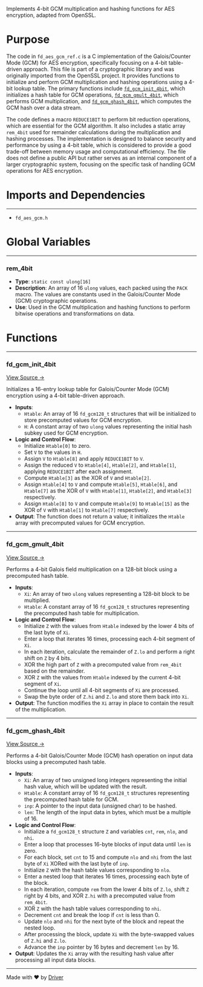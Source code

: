 <!--------------------------------------------------------------------------------->
<!-- IMPORTANT: This file is auto-generated by Driver (https://driver.ai). -------->
<!-- Manual edits may be overwritten on future commits. --------------------------->
<!--------------------------------------------------------------------------------->

Implements 4-bit GCM multiplication and hashing functions for AES encryption, adapted from OpenSSL.

# Purpose
The code in `fd_aes_gcm_ref.c` is a C implementation of the Galois/Counter Mode (GCM) for AES encryption, specifically focusing on a 4-bit table-driven approach. This file is part of a cryptographic library and was originally imported from the OpenSSL project. It provides functions to initialize and perform GCM multiplication and hashing operations using a 4-bit lookup table. The primary functions include [`fd_gcm_init_4bit`](<#fd_gcm_init_4bit>), which initializes a hash table for GCM operations, [`fd_gcm_gmult_4bit`](<#fd_gcm_gmult_4bit>), which performs GCM multiplication, and [`fd_gcm_ghash_4bit`](<#fd_gcm_ghash_4bit>), which computes the GCM hash over a data stream.

The code defines a macro `REDUCE1BIT` to perform bit reduction operations, which are essential for the GCM algorithm. It also includes a static array `rem_4bit` used for remainder calculations during the multiplication and hashing processes. The implementation is designed to balance security and performance by using a 4-bit table, which is considered to provide a good trade-off between memory usage and computational efficiency. The file does not define a public API but rather serves as an internal component of a larger cryptographic system, focusing on the specific task of handling GCM operations for AES encryption.
# Imports and Dependencies

---
- `fd_aes_gcm.h`


# Global Variables

---
### rem\_4bit
- **Type**: ``static const ulong[16]``
- **Description**: An array of 16 `ulong` values, each packed using the `PACK` macro. The values are constants used in the Galois/Counter Mode (GCM) cryptographic operations.
- **Use**: Used in the GCM multiplication and hashing functions to perform bitwise operations and transformations on data.


# Functions

---
### fd\_gcm\_init\_4bit<!-- {{#callable:fd_gcm_init_4bit}} -->
[View Source →](<../../../../../src/ballet/aes/fd_aes_gcm_ref_ghash.c#L66>)

Initializes a 16-entry lookup table for Galois/Counter Mode (GCM) encryption using a 4-bit table-driven approach.
- **Inputs**:
    - `Htable`: An array of 16 `fd_gcm128_t` structures that will be initialized to store precomputed values for GCM encryption.
    - `H`: A constant array of two `ulong` values representing the initial hash subkey used for GCM encryption.
- **Logic and Control Flow**:
    - Initialize `Htable[0]` to zero.
    - Set `V` to the values in `H`.
    - Assign `V` to `Htable[8]` and apply `REDUCE1BIT` to `V`.
    - Assign the reduced `V` to `Htable[4]`, `Htable[2]`, and `Htable[1]`, applying `REDUCE1BIT` after each assignment.
    - Compute `Htable[3]` as the XOR of `V` and `Htable[2]`.
    - Assign `Htable[4]` to `V` and compute `Htable[5]`, `Htable[6]`, and `Htable[7]` as the XOR of `V` with `Htable[1]`, `Htable[2]`, and `Htable[3]` respectively.
    - Assign `Htable[8]` to `V` and compute `Htable[9]` to `Htable[15]` as the XOR of `V` with `Htable[1]` to `Htable[7]` respectively.
- **Output**: The function does not return a value; it initializes the `Htable` array with precomputed values for GCM encryption.


---
### fd\_gcm\_gmult\_4bit<!-- {{#callable:fd_gcm_gmult_4bit}} -->
[View Source →](<../../../../../src/ballet/aes/fd_aes_gcm_ref_ghash.c#L108>)

Performs a 4-bit Galois field multiplication on a 128-bit block using a precomputed hash table.
- **Inputs**:
    - `Xi`: An array of two `ulong` values representing a 128-bit block to be multiplied.
    - `Htable`: A constant array of 16 `fd_gcm128_t` structures representing the precomputed hash table for multiplication.
- **Logic and Control Flow**:
    - Initialize `Z` with the values from `Htable` indexed by the lower 4 bits of the last byte of `Xi`.
    - Enter a loop that iterates 16 times, processing each 4-bit segment of `Xi`.
    - In each iteration, calculate the remainder of `Z.lo` and perform a right shift on `Z` by 4 bits.
    - XOR the high part of `Z` with a precomputed value from `rem_4bit` based on the remainder.
    - XOR `Z` with the values from `Htable` indexed by the current 4-bit segment of `Xi`.
    - Continue the loop until all 4-bit segments of `Xi` are processed.
    - Swap the byte order of `Z.hi` and `Z.lo` and store them back into `Xi`.
- **Output**: The function modifies the `Xi` array in place to contain the result of the multiplication.


---
### fd\_gcm\_ghash\_4bit<!-- {{#callable:fd_gcm_ghash_4bit}} -->
[View Source →](<../../../../../src/ballet/aes/fd_aes_gcm_ref_ghash.c#L159>)

Performs a 4-bit Galois/Counter Mode (GCM) hash operation on input data blocks using a precomputed hash table.
- **Inputs**:
    - `Xi`: An array of two unsigned long integers representing the initial hash value, which will be updated with the result.
    - `Htable`: A constant array of 16 `fd_gcm128_t` structures representing the precomputed hash table for GCM.
    - `inp`: A pointer to the input data (unsigned char) to be hashed.
    - `len`: The length of the input data in bytes, which must be a multiple of 16.
- **Logic and Control Flow**:
    - Initialize a `fd_gcm128_t` structure `Z` and variables `cnt`, `rem`, `nlo`, and `nhi`.
    - Enter a loop that processes 16-byte blocks of input data until `len` is zero.
    - For each block, set `cnt` to 15 and compute `nlo` and `nhi` from the last byte of `Xi` XORed with the last byte of `inp`.
    - Initialize `Z` with the hash table values corresponding to `nlo`.
    - Enter a nested loop that iterates 16 times, processing each byte of the block.
    - In each iteration, compute `rem` from the lower 4 bits of `Z.lo`, shift `Z` right by 4 bits, and XOR `Z.hi` with a precomputed value from `rem_4bit`.
    - XOR `Z` with the hash table values corresponding to `nhi`.
    - Decrement `cnt` and break the loop if `cnt` is less than 0.
    - Update `nlo` and `nhi` for the next byte of the block and repeat the nested loop.
    - After processing the block, update `Xi` with the byte-swapped values of `Z.hi` and `Z.lo`.
    - Advance the `inp` pointer by 16 bytes and decrement `len` by 16.
- **Output**: Updates the `Xi` array with the resulting hash value after processing all input data blocks.



---
Made with ❤️ by [Driver](https://www.driver.ai/)